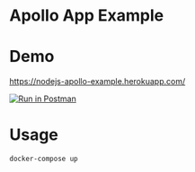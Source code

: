 # Apollo App Example

# Demo

https://nodejs-apollo-example.herokuapp.com/

[![Run in Postman](https://run.pstmn.io/button.svg)](https://app.getpostman.com/run-collection/e97a1ee8325e57b1ebee)

# Usage

`docker-compose up`
